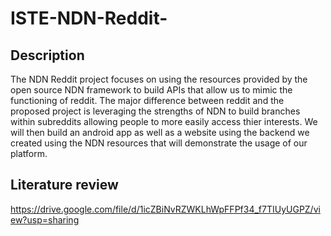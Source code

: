 # ISTE-NDN-Reddit-
## Description
The NDN Reddit project focuses on using the resources provided by the open source NDN framework to build APIs that allow us to mimic the functioning of reddit. The major difference between reddit and the proposed project is leveraging the strengths of NDN to build branches within subreddits allowing people to more easily access thier interests. We will then build an android app as well as a website using the backend we created using the NDN resources that will demonstrate the usage of our platform. 
## Literature review
https://drive.google.com/file/d/1icZBiNvRZWKLhWpFFPf34_f7TIUyUGPZ/view?usp=sharing
